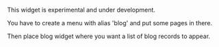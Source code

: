 This widget is experimental and under development.

You have to create a menu with alias 'blog' and put some pages in there.

Then place blog widget where you want a list of blog records to appear.

